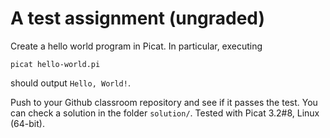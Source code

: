 # A test assignment (ungraded)

Create a hello world program in Picat. In particular, executing
```
picat hello-world.pi
```
should output `Hello, World!`.

Push to your Github classroom repository and see if it passes the test. You can check a solution in the folder `solution/`. Tested with Picat 3.2#8, Linux (64-bit).